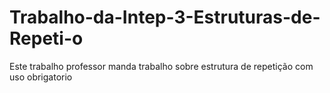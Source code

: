 # Trabalho-da-Intep-3-Estruturas-de-Repeti-o
Este trabalho professor manda trabalho sobre estrutura de repetição com uso obrigatorio
